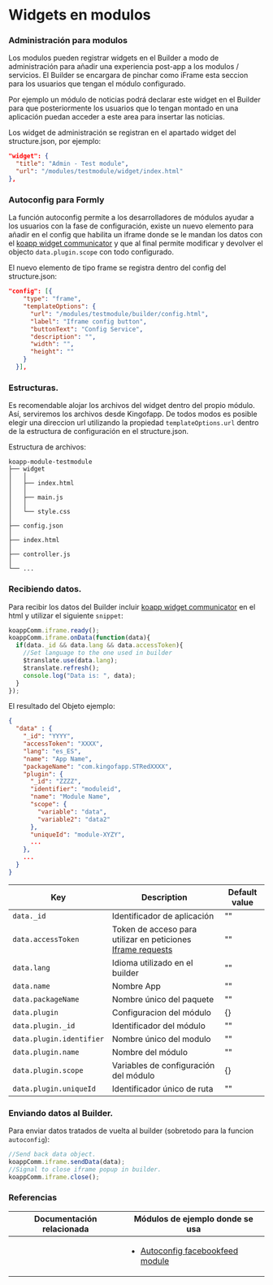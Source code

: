 # Widgets en modulos

### Administración para modulos

Los modulos pueden registrar widgets en el Builder a modo de administración para añadir una experiencia post-app a los modulos / servicios. El Builder se encargara de pinchar como iFrame esta seccion para los usuarios que tengan el módulo configurado.

Por ejemplo un módulo de noticias podrá declarar este widget en el Builder para que posteriormente los usuarios que lo tengan montado en una aplicación puedan acceder a este area para insertar las noticias.

Los widget de administración se registran en el apartado widget del structure.json, por ejemplo:

```json
"widget": {
  "title": "Admin - Test module",
  "url": "/modules/testmodule/widget/index.html"
},
```

### Autoconfig para Formly

La función autoconfig permite a los desarrolladores de módulos ayudar a los usuarios con la fase de configuración, existe un nuevo elemento para añadir en el config que habilita un iframe donde se le mandan los datos con el [koapp widget communicator](https://github.com/KingofApp/koapp-widget-communicator) y que al final permite modificar y devolver el objecto `data.plugin.scope` con todo configurado.

El nuevo elemento de tipo frame se registra dentro del config del structure.json:
```json
"config": [{
    "type": "frame",
    "templateOptions": {
      "url": "/modules/testmodule/builder/config.html",
      "label": "Iframe config button",
      "buttonText": "Config Service",
      "description": "",
      "width": "",
      "height": ""
    }
  }],
```

### Estructuras.

Es recomendable alojar los archivos del widget dentro del propio módulo. Así, serviremos los archivos desde Kingofapp. De todos modos es posible elegir una direccion url utilizando la propiedad `templateOptions.url` dentro de la estructura de configuración en el structure.json.

Estructura de archivos:
```
koapp-module-testmodule
├── widget
│   │
│   ├── index.html
│   │
│   ├── main.js
│   │
│   └── style.css
│   
├── config.json
│
├── index.html
│
├── controller.js
│
└── ...
```

### Recibiendo datos.
Para recibir los datos del Builder incluir [koapp widget communicator](https://github.com/KingofApp/koapp-widget-communicator) en el html y utilizar el siguiente `snippet`:
```javascript
koappComm.iframe.ready();
koappComm.iframe.onData(function(data){
  if(data._id && data.lang && data.accessToken){
    //Set language to the one used in builder
    $translate.use(data.lang);
    $translate.refresh();
    console.log("Data is: ", data);
  }
});
```

El resultado del Objeto ejemplo:
```json
{
  "data" : {
    "_id": "YYYY",
    "accessToken": "XXXX",
    "lang": "es_ES",
    "name": "App Name",
    "packageName": "com.kingofapp.STRedXXXX",
    "plugin": {
      "_id": "ZZZZ",
      "identifier": "moduleid",
      "name": "Module Name",
      "scope": {
        "variable": "data",
        "variable2": "data2"
      },
      "uniqueId": "module-XYZY",
      ...
    },
    ...
  }
}
```

Key | Description | Default value
----------------|-------------|--------
`data._id` | Identificador de aplicación | ""
`data.accessToken` | Token de acceso para utilizar en peticiones [Iframe requests]("/spanish/advance/objects/iframeRequest-object")| ""
`data.lang` | Idioma utilizado en el builder | ""
`data.name` | Nombre App | ""
`data.packageName` | Nombre único del paquete | ""
`data.plugin` | Configuracion del módulo | {}
`data.plugin._id` | Identificador del módulo | ""
`data.plugin.identifier` | Nombre único del modulo | ""
`data.plugin.name` | Nombre del módulo | ""
`data.plugin.scope` | Variables de configuración del módulo | {}
`data.plugin.uniqueId` | Identificador único de ruta | ""

### Enviando datos al Builder.
Para enviar datos tratados de vuelta al builder (sobretodo para la funcion `autoconfig`):

```javascript
//Send back data object.
koappComm.iframe.sendData(data);
//Signal to close iframe popup in builder.
koappComm.iframe.close();
```

### Referencias

Documentación relacionada | Módulos de ejemplo donde se usa
--------------------------|--------------------------
<ul></ul> | <ul><li>[Autoconfig facebookfeed module](https://github.com/KingofApp/koapp-module-facebookfeed)</li></ul>
